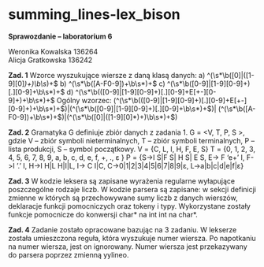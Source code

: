 # summing_lines-lex_bison

   **Sprawozdanie – laboratorium 6**	
   
Weronika Kowalska   136264      
Alicja Gratkowska	    136242

**Zad. 1**
Wzorce wyszukujące wiersze z daną klasą danych:
a) ^(\s*\b([0]|([1-9][0]*)+)\b\s*)+$
b) ^(\s*\b([A-F0-9])+\b\s*)+$
c) ^(\s*\b([0-9]|[1-9][0-9]+)[.][0-9]+\b\s*)+$
d) ^(\s*\b(([0-9]|[1-9][0-9]+)[.][0-9]+E[+-][0-9]+)+\b\s*)+$
Ogólny wzorzec:
(^(\s*\b(([0-9]|[1-9][0-9]+)[.][0-9]+E[+-][0-9]+)+\b\s*)+$)|(^(\s*\b([0-9]|[1-9][0-9]+)[.][0-9]+\b\s*)+$)|
(^(\s*\b([A-F0-9])+\b\s*)+$)|(^(\s*\b([0]|([1-9][0]*)+)\b\s*)+$)

**Zad. 2**
Gramatyka G definiuje zbiór danych z zadania 1. G = <V, T, P, S >, gdzie
V – zbiór symboli nieterminalnych, T – zbiór symboli terminalnych, P – lista produkcji, S – symbol początkowy.
V = {C, L, I, H, F, E, S}
T = {0, 1, 2, 3, 4, 5, 6, 7, 8, 9, a, b, c, d, e, f, +, ., ε }
P = {S->I S|F S| H S| E S, E-> F ‘e+’ I, F->I ’.’ I, H->I H|L H|I|L, I-> C I|C, C->0|1|2|3|4|5|6|7|8|9|ε, L->a|b|c|d|e|f|ε}

**Zad. 3**
W kodzie leksera są zapisane wyrażenia regularne wyłapujące poszczególne rodzaje liczb. W kodzie parsera są zapisane: w sekcji definicji zmienne w których są przechowywane sumy liczb z danych wierszów, deklaracje funkcji pomocniczych oraz tokeny i typy. Wykorzystane zostały funkcje pomocnicze do konwersji char* na int int na char*.

**Zad. 4**
Zadanie zostało opracowane bazując na 3 zadaniu. W lekserze została umieszczona reguła, która wyszukuje numer wiersza. Po napotkaniu na numer wiersza, jest on ignorowany. Numer wiersza jest przekazywany do parsera poprzez zmienną yylineo.
